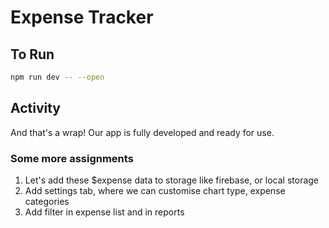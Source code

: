 # Expense Tracker


## To Run
```bash
npm run dev -- --open
```

## Activity
And that's a wrap! Our app is fully developed and ready for use.

### Some more assignments
1. Let's add these $expense data to storage like firebase, or local storage
2. Add settings tab, where we can customise chart type, expense categories
3. Add filter in expense list and in reports


